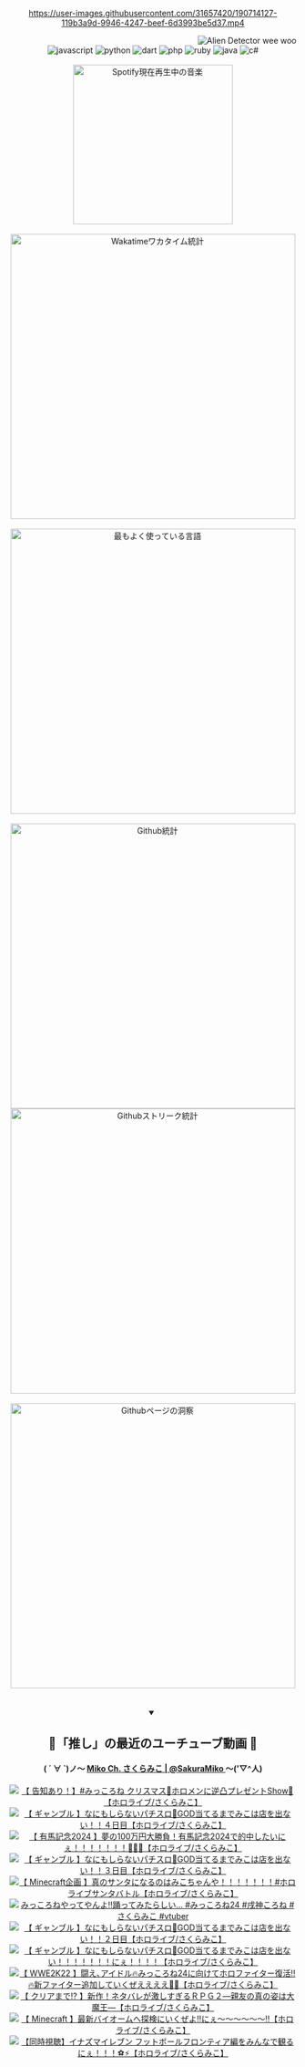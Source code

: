 <!-- START: HERO IMAGE GIF ////////// ////////// ////////// -->
<!-- <img src="@/../assets/img/gaming/ghost-of-tsushima.gif" width="100%"  alt="nellyXinwei's Hero Gif Image"/> -->
<!-- END: HERO IMAGE GIF ////////// ////////// ////////// -->

<div align="center" >  
  
<!-- START:ワンピース 第1015話「ルフィはRED ROCを使う」 -->
<https://user-images.githubusercontent.com/31657420/190714127-119b3a9d-9946-4247-beef-6d3993be5d37.mp4>
<!-- END:ワンピース 第1015話「ルフィはRED ROCを使う」 -->

<!-- START:VISITOR COUNTER -->
<div width="100%" align="right">
<img src="https://komarev.com/ghpvc/?username=nellyXinwei&label=🛸&color=grey&style=for-the-badge&labelcolor=ffffff" alt="Alien Detector wee woo"/>
</div>
<!-- END:VISITOR COUNTER -->

<!-- START: PROGRAMMING LANGUAGES -->
<!-- 色彩 Color Scheme:
#961E3A, #8A0D42, #5A0640, #4F265E, #2B355A, #3E759B, #CC4246,
#BB2649, #AD1052, #700750, #633075, #364270, #4E92C2, #FF5357
Sauce: https://www.webcreatorbox.com/inspiration/pantone-2023
-->

<img src="https://img.shields.io/badge/javascript%20-%23BB2649.svg?&style=for-the-badge&logo=javascript&logoColor=white&labelColor=961E3A" alt="javascript"/>
<img src="https://img.shields.io/badge/python%20-%23AD1052.svg?&style=for-the-badge&logo=python&logoColor=white&labelColor=8A0D42" alt="python" />
<img src="https://img.shields.io/badge/dart%20-%23700750.svg?&style=for-the-badge&logo=dart&logoColor=white&labelColor=5A0640" alt="dart"/>
<img src="https://img.shields.io/badge/php%20-%23633075.svg?&style=for-the-badge&logo=php&logoColor=white&labelColor=4F265E" alt="php"/>
<img src="https://img.shields.io/badge/ruby%20-%23364270.svg?&style=for-the-badge&logo=ruby&logoColor=white&labelColor=2B355A" alt="ruby"/>
<img src="https://img.shields.io/badge/java%20-%234E92C2.svg?&style=for-the-badge&logo=openjdk&logoColor=white&labelColor=3E759B" alt="java"/>
<img src="https://img.shields.io/badge/c%23-%23FF5357.svg?style=for-the-badge&logo=c-sharp&logoColor=white&labelColor=CC4246" alt="c#"/>  
<!-- END: PROGRAMMING LANGUAGES -->

<br>
<br>

<!-- START: MUSIC STATUS -->
  <!-- <a href="https://newojima-gsrs-20220114.vercel.app/api/now-playing?open">
    <img src="https://newojima-gsrs-20220114.vercel.app/api/now-playing" alt="Spotify現在再生中の音楽">
  </a> -->
  <img src="https://newojima-grss-20230114.vercel.app/api/spotify?border_color=transparent" alt="Spotify現在再生中の音楽" width="280px">
<!-- END: MUSIC STATUS -->

<br>
<br>

<!-- START: GITHUB STATUS -->
<!-- 色彩 Color Scheme:  #BB2649, #AD1052, #700750, #633075 -->
<img align="center" src="https://newojima-grs-20230109.vercel.app/api/wakatime?username=njtalba5127&layout=compact&langs_count=10&locale=ja&hide_title=false&title_color=fff&hide_border=true&text_color=fff&bg_color=BB2649,BB2649,633075,633075&hide=other,css,html,bash,xml,git%20config,makefile,properties,yaml,markdown,text,json,jsx" alt="Wakatimeワカタイム統計" width="500px"/>

<br>
<br>

<!-- 色彩 Color Scheme:  #633075, #364270, #4E92C2 -->
  <img align="center" src="https://newojima-grs-20230109.vercel.app/api/top-langs?username=njtalba5127&layout=compact&text_color=fff&icon_color=fff&hide_border=true&&locale=ja&hide_title=false&title_color=fff&include_all_commits=true&card_width=445&langs_count=11&hide=c%23,powershell,shaderlab,hlsl,makefile,jupyter%20notebook,python,html,css,shell,batchfile,less,liquid,hack,scss&bg_color=4F265E,633075,4E92C2" alt="最もよく使っている言語" width="500px"/>

<br>
<br>

<!-- 色彩 Color Scheme:  #4E92C2, #FF5357 -->
  <img align="center" src="https://newojima-grs-20230109.vercel.app/api?username=njtalba5127&rank_icon=github&show_icons=true&&locale=ja&title_color=fff&text_color=fff&icon_color=fff&hide_border=true&hide_title=false&count_private=true&include_all_commits=true&card_width=495&disable_animations=true&bg_color=4E92C2,4E92C2,FF5357" alt="Github統計" width="500px"/>

<br>

<img align="center" src="https://streak-stats.demolab.com?user=njtalba5127&theme=dark&hide_border=true&locale=ja&ring=BB2649&stroke=222222&background=151515&sideLabels=BB2649&currStreakLabel=ffffff&border=BB2649&fire=FF5357&currStreakNum=ffffff&sideNums=FF5357&dates=ffffff" alt="Githubストリーク統計" width="500px"/>

<br>
<br>

  <img align="center" width="500px" src="@/../assets/img/page-insights.svg" alt="Githubページの洞察"/>
  
</div>
<!-- END: GITHUB STATUS -->

<br>
<br>

<div align="center">
<details open>
  <summary>

  </summary>

  <h2 align="center">🌸「推し」の最近のユーチューブ動画 🌸</h2>
  <h4>
  ( ´ ∀ `)ノ～ 
  <a href="https://www.youtube.com/@SakuraMiko">Miko Ch. さくらみこ | @SakuraMiko
  </a>
   ～('▽^人)
  </h4>

  <!-- BEGIN YOUTUBE-CARDS -->
<a href="https://www.youtube.com/watch?v=E7zFUyyaZF0"><img src="https://ytcards.demolab.com/?id=E7zFUyyaZF0&title=%E3%80%90+%E5%91%8A%E7%9F%A5%E3%81%82%E3%82%8A%EF%BC%81%E3%80%91%23%E3%81%BF%E3%81%A3%E3%81%93%E3%82%8D%E3%81%AD+%E3%82%AF%E3%83%AA%E3%82%B9%E3%83%9E%E3%82%B9%F0%9F%8E%84%E3%83%9B%E3%83%AD%E3%83%A1%E3%83%B3%E3%81%AB%E9%80%86%E5%87%B8%E3%83%97%E3%83%AC%E3%82%BC%E3%83%B3%E3%83%88Show%F0%9F%8E%81%E3%80%90%E3%83%9B%E3%83%AD%E3%83%A9%E3%82%A4%E3%83%96%2F%E3%81%95%E3%81%8F%E3%82%89%E3%81%BF%E3%81%93%E3%80%91&lang=ja&timestamp=1734964616&background_color=%230d1117&title_color=%23ffffff&stats_color=%23dedede&max_title_lines=1&width=187&border_radius=5&duration=5308" alt="【 告知あり！】#みっころね クリスマス🎄ホロメンに逆凸プレゼントShow🎁【ホロライブ/さくらみこ】" title="【 告知あり！】#みっころね クリスマス🎄ホロメンに逆凸プレゼントShow🎁【ホロライブ/さくらみこ】"></a>
<a href="https://www.youtube.com/watch?v=LP-KSFda6EQ"><img src="https://ytcards.demolab.com/?id=LP-KSFda6EQ&title=%E3%80%90+%E3%82%AE%E3%83%A3%E3%83%B3%E3%83%96%E3%83%AB+%E3%80%91%E3%81%AA%E3%81%AB%E3%82%82%E3%81%97%E3%82%89%E3%81%AA%E3%81%84%E3%83%91%E3%83%81%E3%82%B9%E3%83%AD%F0%9F%8E%B0GOD%E5%BD%93%E3%81%A6%E3%82%8B%E3%81%BE%E3%81%A7%E3%81%BF%E3%81%93%E3%81%AF%E5%BA%97%E3%82%92%E5%87%BA%E3%81%AA%E3%81%84%EF%BC%81%EF%BC%81%EF%BC%94%E6%97%A5%E7%9B%AE%E3%80%90%E3%83%9B%E3%83%AD%E3%83%A9%E3%82%A4%E3%83%96%2F%E3%81%95%E3%81%8F%E3%82%89%E3%81%BF%E3%81%93%E3%80%91&lang=ja&timestamp=1734885291&background_color=%230d1117&title_color=%23ffffff&stats_color=%23dedede&max_title_lines=1&width=187&border_radius=5&duration=12061" alt="【 ギャンブル 】なにもしらないパチスロ🎰GOD当てるまでみこは店を出ない！！４日目【ホロライブ/さくらみこ】" title="【 ギャンブル 】なにもしらないパチスロ🎰GOD当てるまでみこは店を出ない！！４日目【ホロライブ/さくらみこ】"></a>
<a href="https://www.youtube.com/watch?v=icAARuslw8I"><img src="https://ytcards.demolab.com/?id=icAARuslw8I&title=%E3%80%90+%E6%9C%89%E9%A6%AC%E8%A8%98%E5%BF%B52024+%E3%80%91%E5%A4%A2%E3%81%AE100%E4%B8%87%E5%86%86%E5%A4%A7%E5%8B%9D%E8%B2%A0%EF%BC%81%E6%9C%89%E9%A6%AC%E8%A8%98%E5%BF%B52024%E3%81%A7%E7%9A%84%E4%B8%AD%E3%81%97%E3%81%9F%E3%81%84%E3%81%AB%E3%81%87%EF%BC%81%EF%BC%81%EF%BC%81%EF%BC%81%EF%BC%81%EF%BC%81%EF%BC%81%F0%9F%8F%87%F0%9F%94%A5%F0%9F%8C%B8%E3%80%90%E3%83%9B%E3%83%AD%E3%83%A9%E3%82%A4%E3%83%96%2F%E3%81%95%E3%81%8F%E3%82%89%E3%81%BF%E3%81%93%E3%80%91&lang=ja&timestamp=1734852684&background_color=%230d1117&title_color=%23ffffff&stats_color=%23dedede&max_title_lines=1&width=187&border_radius=5&duration=8605" alt="【 有馬記念2024 】夢の100万円大勝負！有馬記念2024で的中したいにぇ！！！！！！！🏇🔥🌸【ホロライブ/さくらみこ】" title="【 有馬記念2024 】夢の100万円大勝負！有馬記念2024で的中したいにぇ！！！！！！！🏇🔥🌸【ホロライブ/さくらみこ】"></a>
<a href="https://www.youtube.com/watch?v=ct7DiFurIps"><img src="https://ytcards.demolab.com/?id=ct7DiFurIps&title=%E3%80%90+%E3%82%AE%E3%83%A3%E3%83%B3%E3%83%96%E3%83%AB+%E3%80%91%E3%81%AA%E3%81%AB%E3%82%82%E3%81%97%E3%82%89%E3%81%AA%E3%81%84%E3%83%91%E3%83%81%E3%82%B9%E3%83%AD%F0%9F%8E%B0GOD%E5%BD%93%E3%81%A6%E3%82%8B%E3%81%BE%E3%81%A7%E3%81%BF%E3%81%93%E3%81%AF%E5%BA%97%E3%82%92%E5%87%BA%E3%81%AA%E3%81%84%EF%BC%81%EF%BC%81%EF%BC%93%E6%97%A5%E7%9B%AE%E3%80%90%E3%83%9B%E3%83%AD%E3%83%A9%E3%82%A4%E3%83%96%2F%E3%81%95%E3%81%8F%E3%82%89%E3%81%BF%E3%81%93%E3%80%91&lang=ja&timestamp=1734792336&background_color=%230d1117&title_color=%23ffffff&stats_color=%23dedede&max_title_lines=1&width=187&border_radius=5&duration=12389" alt="【 ギャンブル 】なにもしらないパチスロ🎰GOD当てるまでみこは店を出ない！！３日目【ホロライブ/さくらみこ】" title="【 ギャンブル 】なにもしらないパチスロ🎰GOD当てるまでみこは店を出ない！！３日目【ホロライブ/さくらみこ】"></a>
<a href="https://www.youtube.com/watch?v=5KGyGRoPUm4"><img src="https://ytcards.demolab.com/?id=5KGyGRoPUm4&title=%E3%80%90+Minecraft%E4%BC%81%E7%94%BB+%E3%80%91%E7%9C%9F%E3%81%AE%E3%82%B5%E3%83%B3%E3%82%BF%E3%81%AB%E3%81%AA%E3%82%8B%E3%81%AE%E3%81%AF%E3%81%BF%E3%81%93%E3%81%A1%E3%82%83%E3%82%93%E3%82%84%EF%BC%81%EF%BC%81%EF%BC%81%EF%BC%81%EF%BC%81%EF%BC%81%EF%BC%81%23%E3%83%9B%E3%83%AD%E3%83%A9%E3%82%A4%E3%83%96%E3%82%B5%E3%83%B3%E3%82%BF%E3%83%90%E3%83%88%E3%83%AB%E3%80%90%E3%83%9B%E3%83%AD%E3%83%A9%E3%82%A4%E3%83%96%2F%E3%81%95%E3%81%8F%E3%82%89%E3%81%BF%E3%81%93%E3%80%91&lang=ja&timestamp=1734700727&background_color=%230d1117&title_color=%23ffffff&stats_color=%23dedede&max_title_lines=1&width=187&border_radius=5&duration=10943" alt="【 Minecraft企画 】真のサンタになるのはみこちゃんや！！！！！！！#ホロライブサンタバトル【ホロライブ/さくらみこ】" title="【 Minecraft企画 】真のサンタになるのはみこちゃんや！！！！！！！#ホロライブサンタバトル【ホロライブ/さくらみこ】"></a>
<a href="https://www.youtube.com/watch?v=o_UvbcYCRao"><img src="https://ytcards.demolab.com/?id=o_UvbcYCRao&title=%E3%81%BF%E3%81%A3%E3%81%93%E3%82%8D%E3%81%AD%E3%82%84%E3%81%A3%E3%81%A6%E3%82%84%E3%82%93%E3%82%88%E2%80%BC%EF%B8%8F%E8%B8%8A%E3%81%A3%E3%81%A6%E3%81%BF%E3%81%9F%E3%82%89%E3%81%97%E3%81%84%E2%80%A6+%23%E3%81%BF%E3%81%A3%E3%81%93%E3%82%8D%E3%81%AD24+%23%E6%88%8C%E7%A5%9E%E3%81%93%E3%82%8D%E3%81%AD+%23%E3%81%95%E3%81%8F%E3%82%89%E3%81%BF%E3%81%93+%23vtuber&lang=ja&timestamp=1734663642&background_color=%230d1117&title_color=%23ffffff&stats_color=%23dedede&max_title_lines=1&width=187&border_radius=5&duration=27" alt="みっころねやってやんよ‼️踊ってみたらしい… #みっころね24 #戌神ころね #さくらみこ #vtuber" title="みっころねやってやんよ‼️踊ってみたらしい… #みっころね24 #戌神ころね #さくらみこ #vtuber"></a>
<a href="https://www.youtube.com/watch?v=RUEJiWJbSNU"><img src="https://ytcards.demolab.com/?id=RUEJiWJbSNU&title=%E3%80%90+%E3%82%AE%E3%83%A3%E3%83%B3%E3%83%96%E3%83%AB+%E3%80%91%E3%81%AA%E3%81%AB%E3%82%82%E3%81%97%E3%82%89%E3%81%AA%E3%81%84%E3%83%91%E3%83%81%E3%82%B9%E3%83%AD%F0%9F%8E%B0GOD%E5%BD%93%E3%81%A6%E3%82%8B%E3%81%BE%E3%81%A7%E3%81%BF%E3%81%93%E3%81%AF%E5%BA%97%E3%82%92%E5%87%BA%E3%81%AA%E3%81%84%EF%BC%81%EF%BC%81%EF%BC%92%E6%97%A5%E7%9B%AE%E3%80%90%E3%83%9B%E3%83%AD%E3%83%A9%E3%82%A4%E3%83%96%2F%E3%81%95%E3%81%8F%E3%82%89%E3%81%BF%E3%81%93%E3%80%91&lang=ja&timestamp=1734619681&background_color=%230d1117&title_color=%23ffffff&stats_color=%23dedede&max_title_lines=1&width=187&border_radius=5&duration=9151" alt="【 ギャンブル 】なにもしらないパチスロ🎰GOD当てるまでみこは店を出ない！！２日目【ホロライブ/さくらみこ】" title="【 ギャンブル 】なにもしらないパチスロ🎰GOD当てるまでみこは店を出ない！！２日目【ホロライブ/さくらみこ】"></a>
<a href="https://www.youtube.com/watch?v=GzDyJ9JfIWA"><img src="https://ytcards.demolab.com/?id=GzDyJ9JfIWA&title=%E3%80%90+%E3%82%AE%E3%83%A3%E3%83%B3%E3%83%96%E3%83%AB+%E3%80%91%E3%81%AA%E3%81%AB%E3%82%82%E3%81%97%E3%82%89%E3%81%AA%E3%81%84%E3%83%91%E3%83%81%E3%82%B9%E3%83%AD%F0%9F%8E%B0GOD%E5%BD%93%E3%81%A6%E3%82%8B%E3%81%BE%E3%81%A7%E3%81%BF%E3%81%93%E3%81%AF%E5%BA%97%E3%82%92%E5%87%BA%E3%81%AA%E3%81%84%EF%BC%81%EF%BC%81%EF%BC%81%EF%BC%81%EF%BC%81%EF%BC%81%EF%BC%81%E3%81%AB%E3%81%87%EF%BC%81%EF%BC%81%EF%BC%81%EF%BC%81%E3%80%90%E3%83%9B%E3%83%AD%E3%83%A9%E3%82%A4%E3%83%96%2F%E3%81%95%E3%81%8F%E3%82%89%E3%81%BF%E3%81%93%E3%80%91&lang=ja&timestamp=1734533990&background_color=%230d1117&title_color=%23ffffff&stats_color=%23dedede&max_title_lines=1&width=187&border_radius=5&duration=10001" alt="【 ギャンブル 】なにもしらないパチスロ🎰GOD当てるまでみこは店を出ない！！！！！！！にぇ！！！！【ホロライブ/さくらみこ】" title="【 ギャンブル 】なにもしらないパチスロ🎰GOD当てるまでみこは店を出ない！！！！！！！にぇ！！！！【ホロライブ/さくらみこ】"></a>
<a href="https://www.youtube.com/watch?v=qoURTgqit7w"><img src="https://ytcards.demolab.com/?id=qoURTgqit7w&title=%E3%80%90++WWE2K22++%E3%80%91%E9%97%98%E3%81%88%EF%BD%A4%E3%82%A2%E3%82%A4%E3%83%89%E3%83%AB%F0%9F%94%A5%E3%81%BF%E3%81%A3%E3%81%93%E3%82%8D%E3%81%AD24%E3%81%AB%E5%90%91%E3%81%91%E3%81%A6%E3%83%9B%E3%83%AD%E3%83%95%E3%82%A1%E3%82%A4%E3%82%BF%E3%83%BC%E5%BE%A9%E6%B4%BB%E2%80%BC%F0%9F%94%A5%E6%96%B0%E3%83%95%E3%82%A1%E3%82%A4%E3%82%BF%E3%83%BC%E8%BF%BD%E5%8A%A0%E3%81%97%E3%81%A6%E3%81%84%E3%81%8F%E3%81%9C%E3%81%88%E3%81%88%E3%81%88%E3%81%88%F0%9F%8C%99%F0%9F%8F%AE%E3%80%90%E3%83%9B%E3%83%AD%E3%83%A9%E3%82%A4%E3%83%96%2F%E3%81%95%E3%81%8F%E3%82%89%E3%81%BF%E3%81%93%E3%80%91&lang=ja&timestamp=1734447796&background_color=%230d1117&title_color=%23ffffff&stats_color=%23dedede&max_title_lines=1&width=187&border_radius=5&duration=13456" alt="【  WWE2K22  】闘え､アイドル🔥みっころね24に向けてホロファイター復活‼🔥新ファイター追加していくぜええええ🌙🏮【ホロライブ/さくらみこ】" title="【  WWE2K22  】闘え､アイドル🔥みっころね24に向けてホロファイター復活‼🔥新ファイター追加していくぜええええ🌙🏮【ホロライブ/さくらみこ】"></a>
<a href="https://www.youtube.com/watch?v=w4F_FzozZXI"><img src="https://ytcards.demolab.com/?id=w4F_FzozZXI&title=%E3%80%90+%E3%82%AF%E3%83%AA%E3%82%A2%E3%81%BE%E3%81%A7%E2%81%89+%E3%80%91%E6%96%B0%E4%BD%9C%EF%BC%81%E3%83%8D%E3%82%BF%E3%83%90%E3%83%AC%E3%81%8C%E6%BF%80%E3%81%97%E3%81%99%E3%81%8E%E3%82%8B%EF%BC%B2%EF%BC%B0%EF%BC%A7%EF%BC%92%E2%80%95%E8%A6%AA%E5%8F%8B%E3%81%AE%E7%9C%9F%E3%81%AE%E5%A7%BF%E3%81%AF%E5%A4%A7%E9%AD%94%E7%8E%8B%E2%80%95%E3%80%90%E3%83%9B%E3%83%AD%E3%83%A9%E3%82%A4%E3%83%96%2F%E3%81%95%E3%81%8F%E3%82%89%E3%81%BF%E3%81%93%E3%80%91&lang=ja&timestamp=1734295331&background_color=%230d1117&title_color=%23ffffff&stats_color=%23dedede&max_title_lines=1&width=187&border_radius=5&duration=36943" alt="【 クリアまで⁉ 】新作！ネタバレが激しすぎるＲＰＧ２―親友の真の姿は大魔王―【ホロライブ/さくらみこ】" title="【 クリアまで⁉ 】新作！ネタバレが激しすぎるＲＰＧ２―親友の真の姿は大魔王―【ホロライブ/さくらみこ】"></a>
<a href="https://www.youtube.com/watch?v=D2QbZCiqk6U"><img src="https://ytcards.demolab.com/?id=D2QbZCiqk6U&title=%E3%80%90+Minecraft+%E3%80%91%E6%9C%80%E6%96%B0%E3%83%90%E3%82%A4%E3%82%AA%E3%83%BC%E3%83%A0%E3%81%B8%E6%8E%A2%E6%A4%9C%E3%81%AB%E3%81%84%E3%81%8F%E3%81%9C%E3%82%88%E2%80%BC%E3%81%AB%E3%81%87%EF%BD%9E%EF%BD%9E%EF%BD%9E%EF%BD%9E%EF%BD%9E%EF%BD%9E%E2%80%BC%E3%80%90%E3%83%9B%E3%83%AD%E3%83%A9%E3%82%A4%E3%83%96%2F%E3%81%95%E3%81%8F%E3%82%89%E3%81%BF%E3%81%93%E3%80%91&lang=ja&timestamp=1734187944&background_color=%230d1117&title_color=%23ffffff&stats_color=%23dedede&max_title_lines=1&width=187&border_radius=5&duration=8721" alt="【 Minecraft 】最新バイオームへ探検にいくぜよ‼にぇ～～～～～～‼【ホロライブ/さくらみこ】" title="【 Minecraft 】最新バイオームへ探検にいくぜよ‼にぇ～～～～～～‼【ホロライブ/さくらみこ】"></a>
<a href="https://www.youtube.com/watch?v=ZzPnpg2f9Ws"><img src="https://ytcards.demolab.com/?id=ZzPnpg2f9Ws&title=%E3%80%90%E5%90%8C%E6%99%82%E8%A6%96%E8%81%B4%E3%80%91%E3%82%A4%E3%83%8A%E3%82%BA%E3%83%9E%E3%82%A4%E3%83%AC%E3%83%96%E3%83%B3+%E3%83%95%E3%83%83%E3%83%88%E3%83%9C%E3%83%BC%E3%83%AB%E3%83%95%E3%83%AD%E3%83%B3%E3%83%86%E3%82%A3%E3%82%A2%E7%B7%A8%E3%82%92%E3%81%BF%E3%82%93%E3%81%AA%E3%81%A7%E8%A6%B3%E3%82%8B%E3%81%AB%E3%81%87%EF%BC%81%EF%BC%81%EF%BC%81%E2%9A%BD%E2%9A%A1%E3%80%90%E3%83%9B%E3%83%AD%E3%83%A9%E3%82%A4%E3%83%96%2F%E3%81%95%E3%81%8F%E3%82%89%E3%81%BF%E3%81%93%E3%80%91&lang=ja&timestamp=1734088588&background_color=%230d1117&title_color=%23ffffff&stats_color=%23dedede&max_title_lines=1&width=187&border_radius=5&duration=4273" alt="【同時視聴】イナズマイレブン フットボールフロンティア編をみんなで観るにぇ！！！⚽⚡【ホロライブ/さくらみこ】" title="【同時視聴】イナズマイレブン フットボールフロンティア編をみんなで観るにぇ！！！⚽⚡【ホロライブ/さくらみこ】"></a>
<!-- END YOUTUBE-CARDS -->

</div>
  
</details>

